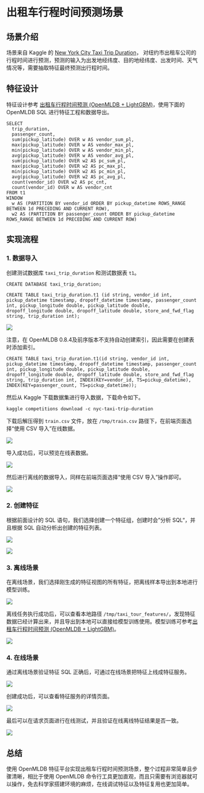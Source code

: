 # 出租车行程时间预测场景

## 场景介绍

场景来自 Kaggle 的 [New York City Taxi Trip Duration](https://www.kaggle.com/c/nyc-taxi-trip-duration/overview)， 对纽约市出租车公司的行程时间进行预测，预测的输入为出发地经纬度、目的地经纬度、出发时间、天气情况等，需要抽取特征最终预测出行程时间。

## 特征设计

特征设计参考 [出租车行程时间预测 (OpenMLDB + LightGBM)](../../../use_case/taxi_tour_duration_prediction.md)，使用下面的 OpenMLDB SQL 进行特征工程和数据导出。

```
SELECT
  trip_duration,
  passenger_count,
  sum(pickup_latitude) OVER w AS vendor_sum_pl,
  max(pickup_latitude) OVER w AS vendor_max_pl,
  min(pickup_latitude) OVER w AS vendor_min_pl,
  avg(pickup_latitude) OVER w AS vendor_avg_pl,
  sum(pickup_latitude) OVER w2 AS pc_sum_pl,
  max(pickup_latitude) OVER w2 AS pc_max_pl,
  min(pickup_latitude) OVER w2 AS pc_min_pl,
  avg(pickup_latitude) OVER w2 AS pc_avg_pl,
  count(vendor_id) OVER w2 AS pc_cnt,
  count(vendor_id) OVER w AS vendor_cnt
FROM t1
WINDOW 
  w AS (PARTITION BY vendor_id ORDER BY pickup_datetime ROWS_RANGE BETWEEN 1d PRECEDING AND CURRENT ROW),
  w2 AS (PARTITION BY passenger_count ORDER BY pickup_datetime ROWS_RANGE BETWEEN 1d PRECEDING AND CURRENT ROW)
```

## 实现流程

### 1. 数据导入

创建测试数据库 `taxi_trip_duration` 和测试数据表 `t1`。

```
CREATE DATABASE taxi_trip_duration;

CREATE TABLE taxi_trip_duration.t1 (id string, vendor_id int, pickup_datetime timestamp, dropoff_datetime timestamp, passenger_count int, pickup_longitude double, pickup_latitude double, dropoff_longitude double, dropoff_latitude double, store_and_fwd_flag string, trip_duration int);
```

![](./images/taxi_create_table.png)

注意，在 OpenMLDB 0.8.4及前序版本不支持自动创建索引，因此需要在创建表时添加索引。

```
CREATE TABLE taxi_trip_duration.t1(id string, vendor_id int, pickup_datetime timestamp, dropoff_datetime timestamp, passenger_count int, pickup_longitude double, pickup_latitude double, dropoff_longitude double, dropoff_latitude double, store_and_fwd_flag string, trip_duration int, INDEX(KEY=vendor_id, TS=pickup_datetime), INDEX(KEY=passenger_count, TS=pickup_datetime));
```

然后从 Kaggle 下载数据集进行导入数据，下载命令如下。

```
kaggle competitions download -c nyc-taxi-trip-duration
```

下载后解压得到 `train.csv` 文件，放在 `/tmp/train.csv` 路径下，在前端页面选择“使用 CSV 导入”在线数据。

![](./images/taxi_import_online_data.png)

导入成功后，可以预览在线表数据。

![](./images/taxi_preview_online_table.png)

然后进行离线的数据导入，同样在前端页面选择“使用 CSV 导入”操作即可。

![](./images/taxi_import_offline_data.png)

### 2. 创建特征

根据前面设计的 SQL 语句，我们选择创建一个特征组，创建时会”分析 SQL“，并且根据 SQL 自动分析出创建的特征列表。

![](./images/taxi_create_feature.png)

![](./images/taxi_features.png)

### 3. 离线场景

在离线场景，我们选择刚生成的特征视图的所有特征，把离线样本导出到本地进行模型训练。

![](./images/taxi_export_offline_samples.png)

离线任务执行成功后，可以查看本地路径 `/tmp/taxi_tour_features/`，发现特征数据已经计算出来，并且导出到本地可以直接给模型训练使用。模型训练可参考[出租车行程时间预测 (OpenMLDB + LightGBM)](../../../use_case/taxi_tour_duration_prediction.md)。

![](./images/taxi_offline_samples_data.png)

### 4. 在线场景

通过离线场景验证特征 SQL 正确后，可通过在线场景把特征上线成特征服务。

![](./images/taxi_create_feature_service.png)

创建成功后，可以查看特征服务的详情页面。

![](./images/taxi_feature_service_detail.png)

最后可以在请求页面进行在线测试，并且验证在线离线特征结果是否一致。

![](./images/taxi_request_feature_service.png)

## 总结

使用 OpenMLDB 特征平台实现出租车行程时间预测场景，整个过程非常简单且步骤清晰，相比于使用 OpenMLDB 命令行工具更加直观，而且只需要有浏览器就可以操作，免去科学家搭建环境的麻烦，在线调试特征以及特征复用也更加简单。

